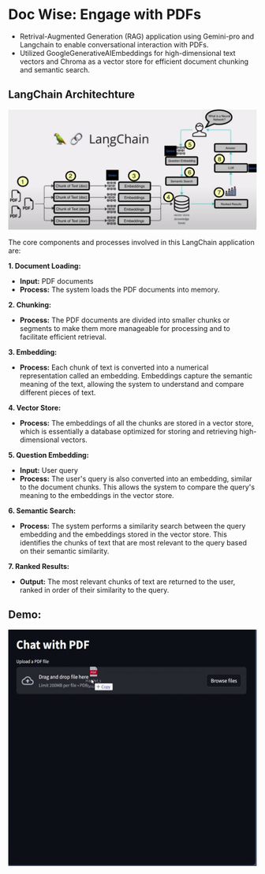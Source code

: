 # Doc Wise: Engage with PDFs
- Retrival-Augmented Generation (RAG) application using Gemini-pro and Langchain to enable conversational interaction with PDFs. 
- Utilized GoogleGenerativeAIEmbeddings for high-dimensional text vectors and Chroma as a vector store for efficient document chunking and semantic search.

## LangChain Architechture
<img src="https://github.com/iamrajharshit/RAGapps/blob/main/assets/img/LangChain%20for%20RAG.jpg">

The core components and processes involved in this LangChain application are:

**1. Document Loading:**
* **Input:** PDF documents
* **Process:** The system loads the PDF documents into memory.

**2. Chunking:**
* **Process:** The PDF documents are divided into smaller chunks or segments to make them more manageable for processing and to facilitate efficient retrieval.

**3. Embedding:**
* **Process:** Each chunk of text is converted into a numerical representation called an embedding. Embeddings capture the semantic meaning of the text, allowing the system to understand and compare different pieces of text.

**4. Vector Store:**
* **Process:** The embeddings of all the chunks are stored in a vector store, which is essentially a database optimized for storing and retrieving high-dimensional vectors.

**5. Question Embedding:**
* **Input:** User query
* **Process:** The user's query is also converted into an embedding, similar to the document chunks. This allows the system to compare the query's meaning to the embeddings in the vector store.

**6. Semantic Search:**
* **Process:** The system performs a similarity search between the query embedding and the embeddings stored in the vector store. This identifies the chunks of text that are most relevant to the query based on their semantic similarity.

**7. Ranked Results:**
* **Output:** The most relevant chunks of text are returned to the user, ranked in order of their similarity to the query.

## Demo:

<img src="https://github.com/iamrajharshit/RAGapps/blob/main/assets/Demo.gif" width="1080" height="480" />
